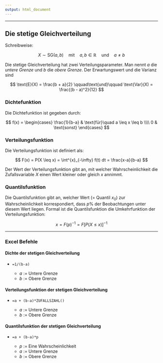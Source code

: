 ```yaml
---
output: html_document
---
```


***

## Die stetige Gleichverteilung

Schreibweise:

$$ X \sim \text{SG}(a, b) \quad\text{mit}\quad a, b \in \mathbb{R}\quad\text{und}\quad a \neq b$$

Die stetige Gleichverteilung hat zwei Verteilungsparameter. Man nennt $a$ die *untere Grenze*
und $b$ die *obere Grenze*. Der Erwartungswert und die Varianz sind

$$ \text{E}(X) = \frac{b + a}{2} \qquad\text{und}\qquad \text{Var}(X) = \frac{(b - a)^2}{12} $$

### Dichtefunktion

Die Dichtefunktion ist gegeben durch:

$$ f(x) = \begin{cases} \frac{1}{b-a} & \text{für}\quad a \leq x \leq b \\\\ 0 & \text{sonst} \end{cases} $$

### Verteilungsfunktion

Die Verteilungsfunktion ist definiert als:

$$ F(x) = P(X \leq x) = \int^{x}_{-\infty} f(t) dt = \frac{x-a}{b-a} $$

Der Wert der Verteilungsfunktion gibt an, mit welcher Wahrscheinlichkeit die 
Zufallsvariable $X$ einen Wert kleiner oder gleich $x$ annimmt.

### Quantilsfunktion

Die Quantilsfunktion gibt an, welcher Wert (= Quantil $x_0$) zur Wahrscheinlichkeit
korrespondiert, dass $p\%$ der Beobachtungen unter diesem Wert liegen. Formal ist
die Quantilsfunktion die Umkehrfunktion der Verteilungsfunktion: 

$$ x = F(p)^{-1} = F[P(X \leq x)]^{-1} $$

---

### Excel Befehle

#### Dichte der stetigen Gleichverteilung

+ `=1/(b-a)`

    + $a$ := Untere Grenze
    + $b$ := Obere Grenze

#### Verteilungsfunktion der stetigen Gleichverteilung

+ `=a + (b-a)*ZUFALLSZAHL()`

    + $a$ := Untere Grenze
    + $b$ := Obere Grenze

#### Quantilsfunktion der stetigen Gleichverteilung

+ `=a + (b-a)*p`

    + $p$ := Eine Wahrscheinlichkeit
    + $a$ := Untere Grenze
    + $b$ := Obere Grenze
